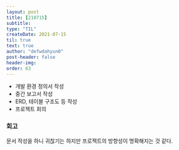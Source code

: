 ```yaml
---
layout: post
title: [210715] 
subtitle:
type: "TIL"
createDate: 2021-07-15
til: true
text: true
author: "defwdahyun0"
post-header: false
header-img: 
order: 63
---
```


- 개발 환경 정의서 작성
- 중간 보고서 작성
- ERD, 테이블 구조도 등 작성
- 프로젝트 회의

### **회고**

문서 작성을 하니 귀찮기는 하지만 프로젝트의 방향성이 명확해지는 것 같다.
